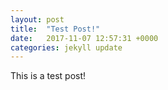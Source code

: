 ```yaml
---
layout: post
title:  "Test Post!"
date:   2017-11-07 12:57:31 +0000
categories: jekyll update
---
```

This is a test post!
